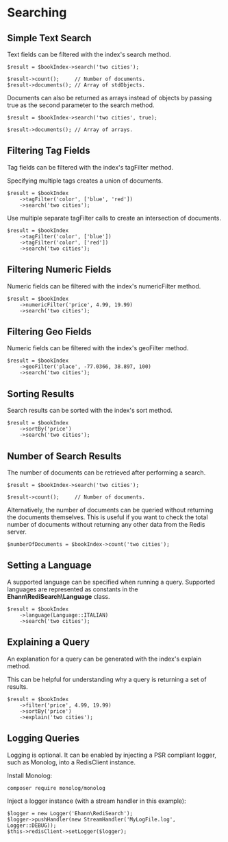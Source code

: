 # Searching

## Simple Text Search

Text fields can be filtered with the index's search method.

```php-inline
$result = $bookIndex->search('two cities');

$result->count();     // Number of documents.
$result->documents(); // Array of stdObjects.
```

Documents can also be returned as arrays instead of objects by passing true as the second parameter to the search method.

```php-inline
$result = $bookIndex->search('two cities', true);

$result->documents(); // Array of arrays.
```

## Filtering Tag Fields

Tag fields can be filtered with the index's tagFilter method. 

Specifying multiple tags creates a union of documents.

```php-inline
$result = $bookIndex
    ->tagFilter('color', ['blue', 'red'])
    ->search('two cities');
```

Use multiple separate tagFilter calls to create an intersection of documents.

```php-inline
$result = $bookIndex
    ->tagFilter('color', ['blue'])
    ->tagFilter('color', ['red'])
    ->search('two cities');
```

## Filtering Numeric Fields

Numeric fields can be filtered with the index's numericFilter method.

```php-inline
$result = $bookIndex
    ->numericFilter('price', 4.99, 19.99)
    ->search('two cities');
```

## Filtering Geo Fields

Numeric fields can be filtered with the index's geoFilter method.

```php-inline
$result = $bookIndex
    ->geoFilter('place', -77.0366, 38.897, 100)
    ->search('two cities');
```

## Sorting Results

Search results can be sorted with the index's sort method.

```php-inline
$result = $bookIndex
    ->sortBy('price')
    ->search('two cities');
```


## Number of Search Results

The number of documents can be retrieved after performing a search.

```php-inline
$result = $bookIndex->search('two cities');

$result->count();     // Number of documents.
```

Alternatively, the number of documents can be queried without returning the documents themselves. 
This is useful if you want to check the total number of documents without returning any other data from the Redis server. 

```php-inline
$numberOfDocuments = $bookIndex->count('two cities');
```

## Setting a Language

A supported language can be specified when running a query.
Supported languages are represented as constants in the **Ehann\RediSearch\Language** class.  

```php-inline
$result = $bookIndex
    ->language(Language::ITALIAN)
    ->search('two cities');
```

## Explaining a Query

An explanation for a query can be generated with the index's explain method.

This can be helpful for understanding why a query is returning a set of results.

```php-inline
$result = $bookIndex
    ->filter('price', 4.99, 19.99)
    ->sortBy('price')
    ->explain('two cities');
```

## Logging Queries

Logging is optional. It can be enabled by injecting a PSR compliant logger, such as Monolog, into a RedisClient instance.

Install Monolog:

```bash
composer require monolog/monolog
```

Inject a logger instance (with a stream handler in this example):

```php-inline
$logger = new Logger('Ehann\RediSearch');
$logger->pushHandler(new StreamHandler('MyLogFile.log', Logger::DEBUG));
$this->redisClient->setLogger($logger);
```
